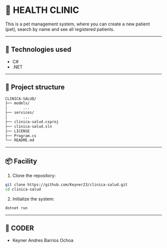 #  🏥 HEALTH CLINIC 

This is a pet management system, where you can create a new patient (pet), search by name and see all registered patients.

---

## 🚀 Technologies used

- C#
- .NET

---

## 📁 Project structure
```bash
CLINICA-SALUD/
├── models/ 
│       ...
├── services/ 
│       ...
├── clinica-salud.csproj
├── clinica-salud.sln
├── LICENSE
├── Program.cs
└── README.md
```

---

## 📦 Facility

1. Clone the repository:

```bash
git clone https://github.com/Keyner23/clinica-salud.git
cd clinica-salud
```

2. Initialize the system:
```bash
dotnet run
```
---

## 🚀 CODER 
- Keyner Andres Barrios Ochoa
